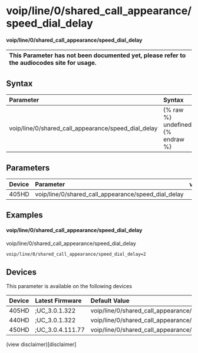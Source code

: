 ﻿---
description: voip/line/0/shared_call_appearance/speed_dial_delay
search:
    keywords: ['voip','line','0','shared_call_appearance','speed_dial_delay']
---

# voip/line/0/shared_call_appearance/speed_dial_delay

#### voip/line/0/shared_call_appearance/speed_dial_delay


| This Parameter has not been documented yet, please refer to the audiocodes site for usage.  |
| :--- |

## Syntax
| Parameter | Syntax |
| :--- | :--- |
|voip/line/0/shared_call_appearance/speed_dial_delay | {% raw %} undefined {% endraw %} |

## Parameters
|Device|Parameter|value|Description|
|:---|:---|:---|:---|
| 405HD | voip/line/0/shared_call_appearance/speed_dial_delay |  |  |

## Examples
#### voip/line/0/shared_call_appearance/speed_dial_delay

voip/line/0/shared_call_appearance/speed_dial_delay

```
voip/line/0/shared_call_appearance/speed_dial_delay=2
```

## Devices
This parameter is available on the following devices

| Device | Latest Firmware | Default Value |
|:---|:---|:---|
| 405HD | ;UC_3.0.1.322 | voip/line/0/shared_call_appearance/speed_dial_delay=2 
| 440HD | ;UC_3.0.1.322 | voip/line/0/shared_call_appearance/speed_dial_delay=2 
| 450HD | ;UC_3.0.4.111.77 | voip/line/0/shared_call_appearance/speed_dial_delay=2 

(view disclaimer)[disclaimer]
